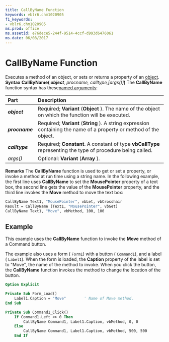 ```yaml
---
title: CallByName Function
keywords: vblr6.chm1020905
f1_keywords:
- vblr6.chm1020905
ms.prod: office
ms.assetid: e76dece5-244f-9514-4ccf-d993d6476061
ms.date: 06/08/2017
---
```



# CallByName Function



Executes a method of an object, or sets or returns a property of an [object](vbe-glossary.md).
 **Syntax**
 **CallByName( _object_**_, procname, calltype,[args()]_**)**
The  **CallByName** function syntax has these[named arguments](vbe-glossary.md):


|**Part**|**Description**|
|:-----|:-----|
|**_object_**|Required;  **Variant** (**Object** ). The name of the object on which the function will be executed.|
|**_procname_**|Required;  **Variant** (**String** ). A string expression containing the name of a property or method of the object.|
|**_calltype_**|Required;  **Constant**. A constant of type **vbCallType** representing the type of procedure being called.|
| _args()_|Optional:  **Variant** (**Array** ).|

 **Remarks**
The  **CallByName** function is used to get or set a property, or invoke a method at run time using a string name.
In the following example, the first line uses  **CallByName** to set the **MousePointer** property of a text box, the second line gets the value of the **MousePointer** property, and the third line invokes the **Move** method to move the text box:



```vb
CallByName Text1, "MousePointer", vbLet, vbCrosshair
Result = CallByName (Text1, "MousePointer", vbGet)
CallByName Text1, "Move", vbMethod, 100, 100
```


## Example

This example uses the  **CallByName** function to invoke the **Move** method of a Command button.

The example also uses a form ( `Form1`) with a button ( `Command1`), and a label ( `Label1`). When the form is loaded, the  **Caption** property of the label is set to "Move", the name of the method to invoke. When you click the button, the **CallByName** function invokes the method to change the location of the button.




```vb
Option Explicit

Private Sub Form_Load()
    Label1.Caption = "Move"        ' Name of Move method.
End Sub

Private Sub Command1_Click()
    If Command1.Left <> 0 Then
        CallByName Command1, Label1.Caption, vbMethod, 0, 0
    Else
        CallByName Command1, Label1.Caption, vbMethod, 500, 500
    End If
```


